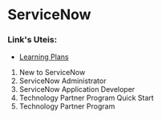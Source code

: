# ServiceNow


### Link's Uteis:
* [Learning Plans](https://developer.servicenow.com/app.do#!/lp?v=kingston)
1. New to ServiceNow
2. ServiceNow Administrator
3. ServiceNow Application Developer
4. Technology Partner Program Quick Start
5. Technology Partner Program
